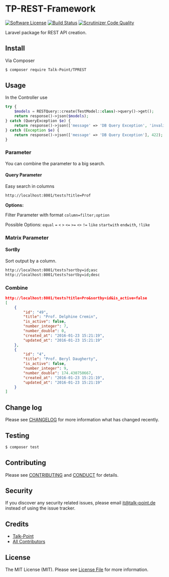 # TP-REST-Framework

[![Software License][ico-license]](LICENSE.md)
[![Build Status](https://semaphoreci.com/api/v1/projects/03725e83-abe2-402f-9b10-54ca2e0fbc79/671591/badge.svg)](https://semaphoreci.com/k-st-tp/tp-rest-develop)
[![Scrutinizer Code Quality](https://scrutinizer-ci.com/g/Talk-Point/tp-rest-develop/badges/quality-score.png?b=master)](https://scrutinizer-ci.com/g/Talk-Point/tp-rest-develop/?branch=master)

Laravel package for REST API creation.

## Install

Via Composer

``` bash
$ composer require Talk-Point/TPREST
```

## Usage

In the Controller use

``` php
try {
    $models = RESTQuery::create(TestModel::class)->query()->get();
    return response()->json($models);
} catch (QueryException $e) {
    return response()->json(['message' => 'DB Query Exception', 'invalid' => $e->errorInfo[2]], 422);
} catch (Exception $e) {
    return response()->json(['message' => 'DB Query Exception'], 422);
}
```

### Parameter

You can combine the parameter to a big search.

#### Query Parameter

Easy search in columns

```sh
http://localhost:8001/tests?title=Prof
```

__Options:__

Filter Parameter with format `column=filter;option`

Possible Options: `equal` `=` `<` `>` `<=` `>=` `<>` `!=` `like` `startwith` `endwith`, `!like`


### Matrix Parameter

#### SortBy

Sort output by a column.

```sh
http://localhost:8001/tests?sortby=id;asc
http://localhost:8001/tests?sortby=id;desc
```

### Combine

```json
http://localhost:8001/tests?title=Pro&sortby=id&is_active=false
[
    {
        "id": "49",
        "title": "Prof. Delphine Cremin",
        "is_active": false,
        "number_integer": 7,
        "number_double": 0,
        "created_at": "2016-01-23 15:21:19",
        "updated_at": "2016-01-23 15:21:19"
    },
    {
        "id": "4",
        "title": "Prof. Beryl Daugherty",
        "is_active": false,
        "number_integer": 9,
        "number_double": 174.430750667,
        "created_at": "2016-01-23 15:21:19",
        "updated_at": "2016-01-23 15:21:19"
    }
]
```

## Change log

Please see [CHANGELOG](CHANGELOG.md) for more information what has changed recently.

## Testing

``` bash
$ composer test
```

## Contributing

Please see [CONTRIBUTING](CONTRIBUTING.md) and [CONDUCT](CONDUCT.md) for details.

## Security

If you discover any security related issues, please email it@talk-point.de instead of using the issue tracker.

## Credits

- [Talk-Point][link-author]
- [All Contributors][link-contributors]

## License

The MIT License (MIT). Please see [License File](LICENSE.md) for more information.

[ico-version]: https://img.shields.io/packagist/v/Talk-Point/TPREST.svg?style=flat-square
[ico-license]: https://img.shields.io/badge/license-MIT-brightgreen.svg?style=flat-square
[ico-travis]: https://img.shields.io/travis/Talk-Point/TPREST/master.svg?style=flat-square
[ico-scrutinizer]: https://img.shields.io/scrutinizer/coverage/g/Talk-Point/TPREST.svg?style=flat-square
[ico-code-quality]: https://img.shields.io/scrutinizer/g/Talk-Point/TPREST.svg?style=flat-square
[ico-downloads]: https://img.shields.io/packagist/dt/Talk-Point/TPREST.svg?style=flat-square

[link-packagist]: https://packagist.org/packages/Talk-Point/TPREST
[link-travis]: https://travis-ci.org/Talk-Point/TPREST
[link-scrutinizer]: https://scrutinizer-ci.com/g/Talk-Point/TPREST/code-structure
[link-code-quality]: https://scrutinizer-ci.com/g/Talk-Point/TPREST
[link-downloads]: https://packagist.org/packages/Talk-Point/TPREST
[link-author]: https://github.com/talk-point
[link-contributors]: ../../contributors
